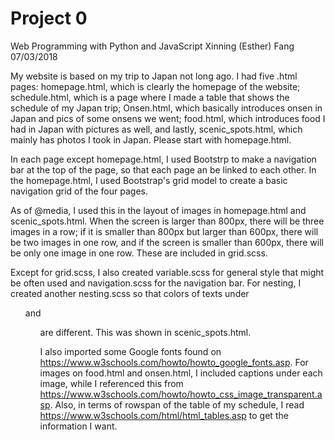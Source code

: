 # Project 0

Web Programming with Python and JavaScript
Xinning (Esther) Fang
07/03/2018

My website is based on my trip to Japan not long ago. I had five .html pages: homepage.html, which is clearly the homepage of the website; schedule.html, which is a page where I made a table that shows the schedule of my Japan trip; Onsen.html, which basically introduces onsen in Japan and pics of some onsens we went; food.html, which introduces food I had in Japan with pictures as well, and lastly, scenic_spots.html, which mainly has photos I took in Japan. Please start with homepage.html.

In each page except homepage.html, I used Bootstrp to make a navigation bar at the top of the page, so that each page an be linked to each other. In the homepage.html, I used Bootstrap's grid model to create a basic navigation grid of the four pages.

As of @media, I used this in the layout of images in homepage.html and scenic_spots.html. When the screen is larger than 800px, there will be three images in a row; if it is smaller than 800px but larger than 600px, there will be two images in one row, and if the screen is smaller than 600px, there will be only one image in one row. These are included in grid.scss.

Except for grid.scss, I also created variable.scss for general style that might be often used and navigation.scss for the navigation bar. For nesting, I created another nesting.scss so that colors of texts under <ul> and <ol> are different. This was shown in scenic_spots.html.

I also imported some Google fonts found on https://www.w3schools.com/howto/howto_google_fonts.asp. For images on food.html and onsen.html, I included captions under each image, while I referenced this from https://www.w3schools.com/howto/howto_css_image_transparent.asp. Also, in terms of
rowspan of the table of my schedule, I read https://www.w3schools.com/html/html_tables.asp to get the information I want.
